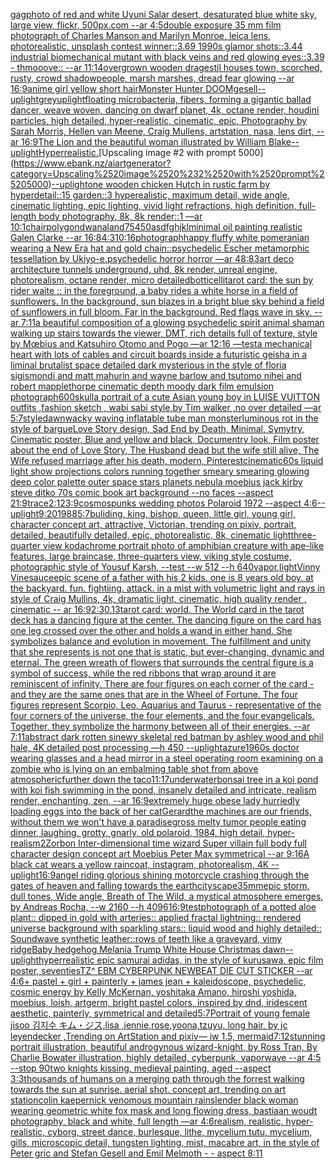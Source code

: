 [gag](https://www.ebank.nz/aiartgenerator?category=gag)[photo of red and white Uyuni Salar desert, desaturated blue white sky, large view, flickr, 500px.com --ar 4:5](https://www.ebank.nz/aiartgenerator?category=photo%2520of%2520red%2520and%2520white%2520Uyuni%2520Salar%2520desert%2C%2520desaturated%2520blue%2520white%2520sky%2C%2520large%2520view%2C%2520flickr%2C%2520500px.com%2520--ar%25204%3A5)[double exposure 35 mm film photograph of Charles Manson and Marilyn Monroe, leica lens, photorealistic, unsplash contest winner::3.69 1990s glamor shots::3.44 industrial biomechanical mutant with black veins and red glowing eyes::3.39 - thmooove:: --ar 11:14](https://www.ebank.nz/aiartgenerator?category=double%2520exposure%252035%2520mm%2520film%2520photograph%2520of%2520Charles%2520Manson%2520and%2520Marilyn%2520Monroe%2C%2520leica%2520lens%2C%2520photorealistic%2C%2520unsplash%2520contest%2520winner%3A%3A3.69%25201990s%2520glamor%2520shots%3A%3A3.44%2520industrial%2520biomechanical%2520mutant%2520with%2520black%2520veins%2520and%2520red%2520glowing%2520eyes%3A%3A3.39%2520-%2520thmooove%3A%3A%2520--ar%252011%3A14)[overgrown wooden dragestil houses town, scorched, rusty, crowd shadowpeople, marsh marshes, dread fear glowing --ar 16:9](https://www.ebank.nz/aiartgenerator?category=overgrown%2520wooden%2520dragestil%2520houses%2520town%2C%2520scorched%2C%2520rusty%2C%2520crowd%2520shadowpeople%2C%2520marsh%2520marshes%2C%2520dread%2520fear%2520glowing%2520--ar%252016%3A9)[anime girl yellow short hair](https://www.ebank.nz/aiartgenerator?category=anime%2520girl%2520yellow%2520short%2520hair)[Monster Hunter DOOM](https://www.ebank.nz/aiartgenerator?category=Monster%2520Hunter%2520DOOM)[gesell](https://www.ebank.nz/aiartgenerator?category=gesell)[--uplight](https://www.ebank.nz/aiartgenerator?category=--uplight)[grey](https://www.ebank.nz/aiartgenerator?category=grey)[uplight](https://www.ebank.nz/aiartgenerator?category=uplight)[floating microbacteria, fibers, forming a gigantic ballad dancer, weave woven, dancing on dwarf planet, 4k, octane render, houdini particles, high detailed, hyper-realistic, cinematic, epic, Photography by Sarah Morris, Hellen van Meene, Craig Mullens, artstation, nasa, lens dirt, --ar 16:9](https://www.ebank.nz/aiartgenerator?category=floating%2520microbacteria%2C%2520fibers%2C%2520forming%2520a%2520gigantic%2520ballad%2520dancer%2C%2520weave%2520woven%2C%2520dancing%2520on%2520dwarf%2520planet%2C%25204k%2C%2520octane%2520render%2C%2520houdini%2520particles%2C%2520high%2520detailed%2C%2520hyper-realistic%2C%2520cinematic%2C%2520epic%2C%2520Photography%2520by%2520Sarah%2520Morris%2C%2520Hellen%2520van%2520Meene%2C%2520Craig%2520Mullens%2C%2520artstation%2C%2520nasa%2C%2520lens%2520dirt%2C%2520--ar%252016%3A9)[The Lion and the beautiful woman illustrated by William Blake](https://www.ebank.nz/aiartgenerator?category=The%2520Lion%2520and%2520the%2520beautiful%2520woman%2520illustrated%2520by%2520William%2520Blake)[--uplight](https://www.ebank.nz/aiartgenerator?category=--uplight)[Hyperrealistic.](https://www.ebank.nz/aiartgenerator?category=Hyperrealistic.)[Upscaling image #2 with prompt 5000](https://www.ebank.nz/aiartgenerator?category=Upscaling%2520image%2520%232%2520with%2520prompt%25205000)[--uplight](https://www.ebank.nz/aiartgenerator?category=--uplight)[one wooden chicken Hutch in rustic farm by hyperdetail::15 garden::3 hyperealistic, maximum detail, wide angle, cinematic lighting, epic lighting, vivid light refractions, high definition, full-length body photography, 8k, 8k render::1 —ar 10:1](https://www.ebank.nz/aiartgenerator?category=one%2520wooden%2520chicken%2520Hutch%2520in%2520rustic%2520farm%2520by%2520hyperdetail%3A%3A15%2520garden%3A%3A3%2520hyperealistic%2C%2520maximum%2520detail%2C%2520wide%2520angle%2C%2520cinematic%2520lighting%2C%2520epic%2520lighting%2C%2520vivid%2520light%2520refractions%2C%2520high%2520definition%2C%2520full-length%2520body%2520photography%2C%25208k%2C%25208k%2520render%3A%3A1%2520%E2%80%94ar%252010%3A1)[chair](https://www.ebank.nz/aiartgenerator?category=chair)[polygondwanaland](https://www.ebank.nz/aiartgenerator?category=polygondwanaland)[75](https://www.ebank.nz/aiartgenerator?category=75)[450](https://www.ebank.nz/aiartgenerator?category=450)[asdfghjkl](https://www.ebank.nz/aiartgenerator?category=asdfghjkl)[minimal oil painting realistic Galen Clarke --ar 16:8](https://www.ebank.nz/aiartgenerator?category=minimal%2520oil%2520painting%2520realistic%2520Galen%2520Clarke%2520--ar%252016%3A8)[4:3](https://www.ebank.nz/aiartgenerator?category=4%3A3)[10:16](https://www.ebank.nz/aiartgenerator?category=10%3A16)[photograph](https://www.ebank.nz/aiartgenerator?category=photograph)[happy fluffy white pomeranian wearing a New Era hat and gold chain::](https://www.ebank.nz/aiartgenerator?category=happy%2520fluffy%2520white%2520pomeranian%2520wearing%2520a%2520New%2520Era%2520hat%2520and%2520gold%2520chain%3A%3A)[psychedelic Escher metamorphic tessellation by Ukiyo-e.psychedelic horror horror —ar 48:83](https://www.ebank.nz/aiartgenerator?category=psychedelic%2520Escher%2520metamorphic%2520tessellation%2520by%2520Ukiyo-e.psychedelic%2520horror%2520horror%2520%E2%80%94ar%252048%3A83)[art deco architecture tunnels underground, uhd, 8k render, unreal engine, photorealism, octane render, micro detailed](https://www.ebank.nz/aiartgenerator?category=art%2520deco%2520architecture%2520tunnels%2520underground%2C%2520uhd%2C%25208k%2520render%2C%2520unreal%2520engine%2C%2520photorealism%2C%2520octane%2520render%2C%2520micro%2520detailed)[botticelli](https://www.ebank.nz/aiartgenerator?category=botticelli)[tarot card: the sun by rider waite :: in the foreground, a baby rides a white horse in a field of sunflowers. In the background, sun blazes in a bright blue sky behind a field of sunflowers in full bloom. Far in the background. Red flags wave in sky. --ar 7:11](https://www.ebank.nz/aiartgenerator?category=tarot%2520card%3A%2520the%2520sun%2520by%2520rider%2520waite%2520%3A%3A%2520in%2520the%2520foreground%2C%2520a%2520baby%2520rides%2520a%2520white%2520horse%2520in%2520a%2520field%2520of%2520sunflowers.%2520In%2520the%2520background%2C%2520sun%2520blazes%2520in%2520a%2520bright%2520blue%2520sky%2520behind%2520a%2520field%2520of%2520sunflowers%2520in%2520full%2520bloom.%2520Far%2520in%2520the%2520background.%2520Red%2520flags%2520wave%2520in%2520sky.%2520--ar%25207%3A11)[a beautiful composition of a glowing psychedelic spirit animal shaman walking up stairs towards the viewer, DMT,  rich details full of texture, style by Mœbius and Katsuhiro Otomo and Pogo —ar 12:16 —test](https://www.ebank.nz/aiartgenerator?category=a%2520beautiful%2520composition%2520of%2520a%2520glowing%2520psychedelic%2520spirit%2520animal%2520shaman%2520walking%2520up%2520stairs%2520towards%2520the%2520viewer%2C%2520DMT%2C%2520%2520rich%2520details%2520full%2520of%2520texture%2C%2520style%2520by%2520M%C5%93bius%2520and%2520Katsuhiro%2520Otomo%2520and%2520Pogo%2520%E2%80%94ar%252012%3A16%2520%E2%80%94test)[a mechanical heart with lots of cables and circuit boards inside a futuristic geisha in a liminal brutalist space detailed dark mysterious in the style of floria sigismondi and matt mahurin and wayne barlow and tsutomo nihei and robert mapplethorpe cinematic depth moody dark film emulsion photograph](https://www.ebank.nz/aiartgenerator?category=a%2520mechanical%2520heart%2520with%2520lots%2520of%2520cables%2520and%2520circuit%2520boards%2520inside%2520a%2520futuristic%2520geisha%2520in%2520a%2520liminal%2520brutalist%2520space%2520detailed%2520dark%2520mysterious%2520in%2520the%2520style%2520of%2520floria%2520sigismondi%2520and%2520matt%2520mahurin%2520and%2520wayne%2520barlow%2520and%2520tsutomo%2520nihei%2520and%2520robert%2520mapplethorpe%2520cinematic%2520depth%2520moody%2520dark%2520film%2520emulsion%2520photograph)[600](https://www.ebank.nz/aiartgenerator?category=600)[skull](https://www.ebank.nz/aiartgenerator?category=skull)[a portrait of a cute Asian young boy in LUISE VUITTON  outfits  ,fashion sketch  , wabi sabi style,by Tim walker ,no over detailed —ar 5:7](https://www.ebank.nz/aiartgenerator?category=a%2520portrait%2520of%2520a%2520cute%2520Asian%2520young%2520boy%2520in%2520LUISE%2520VUITTON%2520%2520outfits%2520%2520%2Cfashion%2520sketch%2520%2520%2C%2520wabi%2520sabi%2520style%2Cby%2520Tim%2520walker%2520%2Cno%2520over%2520detailed%2520%E2%80%94ar%25205%3A7)[style](https://www.ebank.nz/aiartgenerator?category=style)[dawn](https://www.ebank.nz/aiartgenerator?category=dawn)[wacky waving inflatable tube man monster](https://www.ebank.nz/aiartgenerator?category=wacky%2520waving%2520inflatable%2520tube%2520man%2520monster)[luminous rot in the style of bargue](https://www.ebank.nz/aiartgenerator?category=luminous%2520rot%2520in%2520the%2520style%2520of%2520bargue)[Love Story design, Sad End by Death, Minimal, Symytry, Cinematic poster, Blue and yellow and black, Documentry look, Film poster about the end of Love Story, The Husband dead but the wife still alive, The Wife refused marriage after his death, modern, Pinterest](https://www.ebank.nz/aiartgenerator?category=Love%2520Story%2520design%2C%2520Sad%2520End%2520by%2520Death%2C%2520Minimal%2C%2520Symytry%2C%2520Cinematic%2520poster%2C%2520Blue%2520and%2520yellow%2520and%2520black%2C%2520Documentry%2520look%2C%2520Film%2520poster%2520about%2520the%2520end%2520of%2520Love%2520Story%2C%2520The%2520Husband%2520dead%2520but%2520the%2520wife%2520still%2520alive%2C%2520The%2520Wife%2520refused%2520marriage%2520after%2520his%2520death%2C%2520modern%2C%2520Pinterest)[cinematic](https://www.ebank.nz/aiartgenerator?category=cinematic)[60s liquid light show projections colors running together smeary smearing glowing deep color palette outer space stars planets nebula moebius jack kirby steve ditko 70s comic book art background  --no faces --aspect 21:9](https://www.ebank.nz/aiartgenerator?category=60s%2520liquid%2520light%2520show%2520projections%2520colors%2520running%2520together%2520smeary%2520smearing%2520glowing%2520deep%2520color%2520palette%2520outer%2520space%2520stars%2520planets%2520nebula%2520moebius%2520jack%2520kirby%2520steve%2520ditko%252070s%2520comic%2520book%2520art%2520background%2520%2520--no%2520faces%2520--aspect%252021%3A9)[trace](https://www.ebank.nz/aiartgenerator?category=trace)[2:1](https://www.ebank.nz/aiartgenerator?category=2%3A1)[23:9](https://www.ebank.nz/aiartgenerator?category=23%3A9)[cosmos](https://www.ebank.nz/aiartgenerator?category=cosmos)[punks  wedding photos Polaroid 1972 --aspect 4:6](https://www.ebank.nz/aiartgenerator?category=punks%2520%2520wedding%2520photos%2520Polaroid%25201972%2520--aspect%25204%3A6)[--uplight](https://www.ebank.nz/aiartgenerator?category=--uplight)[9:20](https://www.ebank.nz/aiartgenerator?category=9%3A20)[1988](https://www.ebank.nz/aiartgenerator?category=1988)[5:7](https://www.ebank.nz/aiartgenerator?category=5%3A7)[buliding, king, bishop, queen, little girl, young girl, character concept art, attractive, Victorian, trending on pixiv, portrait, detailed, beautifully detailed, epic, photorealistic, 8k, cinematic light](https://www.ebank.nz/aiartgenerator?category=buliding%2C%2520king%2C%2520bishop%2C%2520queen%2C%2520little%2520girl%2C%2520young%2520girl%2C%2520character%2520concept%2520art%2C%2520attractive%2C%2520Victorian%2C%2520trending%2520on%2520pixiv%2C%2520portrait%2C%2520detailed%2C%2520beautifully%2520detailed%2C%2520epic%2C%2520photorealistic%2C%25208k%2C%2520cinematic%2520light)[three-quarter view kodachrome portrait photo of amphibian creature with ape-like features, large braincase, three-quarters view, viking style costume, photographic style of Yousuf Karsh, --test --w 512 --h 640](https://www.ebank.nz/aiartgenerator?category=three-quarter%2520view%2520kodachrome%2520portrait%2520photo%2520of%2520amphibian%2520creature%2520with%2520ape-like%2520features%2C%2520large%2520braincase%2C%2520three-quarters%2520view%2C%2520viking%2520style%2520costume%2C%2520photographic%2520style%2520of%2520Yousuf%2520Karsh%2C%2520--test%2520--w%2520512%2520--h%2520640)[vapor,](https://www.ebank.nz/aiartgenerator?category=vapor%2C)[light](https://www.ebank.nz/aiartgenerator?category=light)[Vinny Vinesauce](https://www.ebank.nz/aiartgenerator?category=Vinny%2520Vinesauce)[epic scene of a father with his 2 kids. one is 8 years old boy.   at the backyard. fun. fightiing. attack. in a mist with volumetric light and rays in style of Craig Mullins, 4k, dramatic light, cinematic, high quality render , cinematic -- ar 16:9](https://www.ebank.nz/aiartgenerator?category=epic%2520scene%2520of%2520a%2520father%2520with%2520his%25202%2520kids.%2520one%2520is%25208%2520years%2520old%2520boy.%2520%2520%2520at%2520the%2520backyard.%2520fun.%2520fightiing.%2520attack.%2520in%2520a%2520mist%2520with%2520volumetric%2520light%2520and%2520rays%2520in%2520style%2520of%2520Craig%2520Mullins%2C%25204k%2C%2520dramatic%2520light%2C%2520cinematic%2C%2520high%2520quality%2520render%2520%2C%2520cinematic%2520--%2520ar%252016%3A9)[2:3](https://www.ebank.nz/aiartgenerator?category=2%3A3)[0.13](https://www.ebank.nz/aiartgenerator?category=0.13)[tarot card: world. The World card in the tarot deck has a dancing figure at the center. The dancing figure on the card has one leg crossed over the other and holds a wand in either hand. She symbolizes balance and evolution in movement. The fulfillment and unity that she represents is not one that is static, but ever-changing, dynamic and eternal.  The green wreath of flowers that surrounds the central figure is a symbol of success, while the red ribbons that wrap around it are reminiscent of infinity. There are four figures on each corner of the card - and they are the same ones that are in the Wheel of Fortune. The four figures represent Scorpio, Leo, Aquarius and Taurus - representative of the four corners of the universe, the four elements, and the four evangelicals. Together, they symbolize the harmony between all of their energies. --ar 7:11](https://www.ebank.nz/aiartgenerator?category=tarot%2520card%3A%2520world.%2520The%2520World%2520card%2520in%2520the%2520tarot%2520deck%2520has%2520a%2520dancing%2520figure%2520at%2520the%2520center.%2520The%2520dancing%2520figure%2520on%2520the%2520card%2520has%2520one%2520leg%2520crossed%2520over%2520the%2520other%2520and%2520holds%2520a%2520wand%2520in%2520either%2520hand.%2520She%2520symbolizes%2520balance%2520and%2520evolution%2520in%2520movement.%2520The%2520fulfillment%2520and%2520unity%2520that%2520she%2520represents%2520is%2520not%2520one%2520that%2520is%2520static%2C%2520but%2520ever-changing%2C%2520dynamic%2520and%2520eternal.%2520%2520The%2520green%2520wreath%2520of%2520flowers%2520that%2520surrounds%2520the%2520central%2520figure%2520is%2520a%2520symbol%2520of%2520success%2C%2520while%2520the%2520red%2520ribbons%2520that%2520wrap%2520around%2520it%2520are%2520reminiscent%2520of%2520infinity.%2520There%2520are%2520four%2520figures%2520on%2520each%2520corner%2520of%2520the%2520card%2520-%2520and%2520they%2520are%2520the%2520same%2520ones%2520that%2520are%2520in%2520the%2520Wheel%2520of%2520Fortune.%2520The%2520four%2520figures%2520represent%2520Scorpio%2C%2520Leo%2C%2520Aquarius%2520and%2520Taurus%2520-%2520representative%2520of%2520the%2520four%2520corners%2520of%2520the%2520universe%2C%2520the%2520four%2520elements%2C%2520and%2520the%2520four%2520evangelicals.%2520Together%2C%2520they%2520symbolize%2520the%2520harmony%2520between%2520all%2520of%2520their%2520energies.%2520--ar%25207%3A11)[abstract dark rotten sinewy skeletal red batman by ashley wood and phil hale, 4K detailed post processing —h 450 --uplight](https://www.ebank.nz/aiartgenerator?category=abstract%2520dark%2520rotten%2520sinewy%2520skeletal%2520red%2520batman%2520by%2520ashley%2520wood%2520and%2520phil%2520hale%2C%25204K%2520detailed%2520post%2520processing%2520%E2%80%94h%2520450%2520--uplight)[azure](https://www.ebank.nz/aiartgenerator?category=azure)[1960s doctor wearing glasses and a head mirror in a steel operating room examining on a zombie who is lying on an embalming table shot from above atmospheric](https://www.ebank.nz/aiartgenerator?category=1960s%2520doctor%2520wearing%2520glasses%2520and%2520a%2520head%2520mirror%2520in%2520a%2520steel%2520operating%2520room%2520examining%2520on%2520a%2520zombie%2520who%2520is%2520lying%2520on%2520an%2520embalming%2520table%2520shot%2520from%2520above%2520atmospheric)[further down the taco](https://www.ebank.nz/aiartgenerator?category=further%2520down%2520the%2520taco)[11:17](https://www.ebank.nz/aiartgenerator?category=11%3A17)[underwater](https://www.ebank.nz/aiartgenerator?category=underwater)[bonsai tree in a koi pond with koi fish swimming in the pond, insanely detailed and intricate, realism render, enchanting, zen, --ar 16:9](https://www.ebank.nz/aiartgenerator?category=bonsai%2520tree%2520in%2520a%2520koi%2520pond%2520with%2520koi%2520fish%2520swimming%2520in%2520the%2520pond%2C%2520insanely%2520detailed%2520and%2520intricate%2C%2520realism%2520render%2C%2520enchanting%2C%2520zen%2C%2520--ar%252016%3A9)[extremely huge obese lady hurriedly loading eggs into the back of her cat](https://www.ebank.nz/aiartgenerator?category=extremely%2520huge%2520obese%2520lady%2520hurriedly%2520loading%2520eggs%2520into%2520the%2520back%2520of%2520her%2520cat)[Gerard](https://www.ebank.nz/aiartgenerator?category=Gerard)[the machines are our friends, without them we won't have a paradise](https://www.ebank.nz/aiartgenerator?category=the%2520machines%2520are%2520our%2520friends%2C%2520without%2520them%2520we%2520won%27t%2520have%2520a%2520paradise)[gross melty tumor people eating dinner, laughing, grotty, gnarly, old polaroid, 1984, high detail, hyper-realism](https://www.ebank.nz/aiartgenerator?category=gross%2520melty%2520tumor%2520people%2520eating%2520dinner%2C%2520laughing%2C%2520grotty%2C%2520gnarly%2C%2520old%2520polaroid%2C%25201984%2C%2520high%2520detail%2C%2520hyper-realism)[2](https://www.ebank.nz/aiartgenerator?category=2)[Zorbon Inter-dimensional time wizard Super villain full body full character design concept art Moebius Peter Max symmetrical --ar 9:16](https://www.ebank.nz/aiartgenerator?category=Zorbon%2520Inter-dimensional%2520time%2520wizard%2520Super%2520villain%2520full%2520body%2520full%2520character%2520design%2520concept%2520art%2520Moebius%2520Peter%2520Max%2520symmetrical%2520--ar%25209%3A16)[A black cat wears a yellow raincoat, instagram, photorealism, 4K --uplight](https://www.ebank.nz/aiartgenerator?category=A%2520black%2520cat%2520wears%2520a%2520yellow%2520raincoat%2C%2520instagram%2C%2520photorealism%2C%25204K%2520--uplight)[16:9](https://www.ebank.nz/aiartgenerator?category=16%3A9)[angel riding glorious shining motorcycle crashing through the gates of heaven and falling towards the earth](https://www.ebank.nz/aiartgenerator?category=angel%2520riding%2520glorious%2520shining%2520motorcycle%2520crashing%2520through%2520the%2520gates%2520of%2520heaven%2520and%2520falling%2520towards%2520the%2520earth)[cityscape](https://www.ebank.nz/aiartgenerator?category=cityscape)[35mm](https://www.ebank.nz/aiartgenerator?category=35mm)[epic storm, dull tones, Wide angle, Breath of The Wild, a mystical atmosphere emerges, by Andreas Rocha,  --w 2160  --h 4096](https://www.ebank.nz/aiartgenerator?category=epic%2520storm%2C%2520dull%2520tones%2C%2520Wide%2520angle%2C%2520Breath%2520of%2520The%2520Wild%2C%2520a%2520mystical%2520atmosphere%2520emerges%2C%2520by%2520Andreas%2520Rocha%2C%2520%2520--w%25202160%2520%2520--h%25204096)[16:9](https://www.ebank.nz/aiartgenerator?category=16%3A9)[test](https://www.ebank.nz/aiartgenerator?category=test)[photograph of a potted aloe plant:: dipped in gold with arteries:: applied fractal lightning:: rendered universe background with sparkling stars:: liquid wood and highly detailed:: Soundwave synthetic leather::](https://www.ebank.nz/aiartgenerator?category=photograph%2520of%2520a%2520potted%2520aloe%2520plant%3A%3A%2520dipped%2520in%2520gold%2520with%2520arteries%3A%3A%2520applied%2520fractal%2520lightning%3A%3A%2520rendered%2520universe%2520background%2520with%2520sparkling%2520stars%3A%3A%2520liquid%2520wood%2520and%2520highly%2520detailed%3A%3A%2520Soundwave%2520synthetic%2520leather%3A%3A)[rows of teeth like a graveyard, vimy ridge](https://www.ebank.nz/aiartgenerator?category=rows%2520of%2520teeth%2520like%2520a%2520graveyard%2C%2520vimy%2520ridge)[Baby hedgehog Melania Trump White House Christmas dawn](https://www.ebank.nz/aiartgenerator?category=Baby%2520hedgehog%2520Melania%2520Trump%2520White%2520House%2520Christmas%2520dawn)[--uplight](https://www.ebank.nz/aiartgenerator?category=--uplight)[hyperrealistic epic samurai adidas, in the style of kurusawa, epic film poster, seventies](https://www.ebank.nz/aiartgenerator?category=hyperrealistic%2520epic%2520samurai%2520adidas%2C%2520in%2520the%2520style%2520of%2520kurusawa%2C%2520epic%2520film%2520poster%2C%2520seventies)[TZ^ EBM CYBERPUNK NEWBEAT DIE CUT STICKER --ar 4:6](https://www.ebank.nz/aiartgenerator?category=TZ%5E%2520EBM%2520CYBERPUNK%2520NEWBEAT%2520DIE%2520CUT%2520STICKER%2520--ar%25204%3A6)[+ pastel + girl + painterly + james jean + kaleidoscope, psychedelic, cosmic energy by Kelly McKernan, yoshitaka Amano, hiroshi yoshida, moebius, loish, artgerm, bright pastel colors, inspired by dnd, iridescent aesthetic, painterly, symmetrical and detailed](https://www.ebank.nz/aiartgenerator?category=%2B%2520pastel%2520%2B%2520girl%2520%2B%2520painterly%2520%2B%2520james%2520jean%2520%2B%2520kaleidoscope%2C%2520psychedelic%2C%2520cosmic%2520energy%2520by%2520Kelly%2520McKernan%2C%2520yoshitaka%2520Amano%2C%2520hiroshi%2520yoshida%2C%2520moebius%2C%2520loish%2C%2520artgerm%2C%2520bright%2520pastel%2520colors%2C%2520inspired%2520by%2520dnd%2C%2520iridescent%2520aesthetic%2C%2520painterly%2C%2520symmetrical%2520and%2520detailed)[5:7](https://www.ebank.nz/aiartgenerator?category=5%3A7)[](https://www.ebank.nz/aiartgenerator?category=)[Portrait of young female jisoo 김지수 キム・ジス,lisa ,jennie,rose,yoona,tzuyu, long hair, by jc leyendecker ,Trending on ArtStation and pixiv](https://www.ebank.nz/aiartgenerator?category=Portrait%2520of%2520young%2520female%2520jisoo%2520%EA%B9%80%EC%A7%80%EC%88%98%2520%E3%82%AD%E3%83%A0%E3%83%BB%E3%82%B8%E3%82%B9%2Clisa%2520%2Cjennie%2Crose%2Cyoona%2Ctzuyu%2C%2520long%2520hair%2C%2520by%2520jc%2520leyendecker%2520%2CTrending%2520on%2520ArtStation%2520and%2520pixiv)[— iw 1.5, mermaid](https://www.ebank.nz/aiartgenerator?category=%E2%80%94%2520iw%25201.5%2C%2520mermaid)[7:12](https://www.ebank.nz/aiartgenerator?category=7%3A12)[stunning portrait illustration, beautiful androgynous wizard-knight, by Ross Tran, By Charlie Bowater illustration, highly detailed, cyberpunk, vaporwave --ar 4:5 --stop 90](https://www.ebank.nz/aiartgenerator?category=stunning%2520portrait%2520illustration%2C%2520beautiful%2520androgynous%2520wizard-knight%2C%2520by%2520Ross%2520Tran%2C%2520By%2520Charlie%2520Bowater%2520illustration%2C%2520highly%2520detailed%2C%2520cyberpunk%2C%2520vaporwave%2520--ar%25204%3A5%2520--stop%252090)[two knights kissing, medieval painting, aged --aspect 3:3](https://www.ebank.nz/aiartgenerator?category=two%2520knights%2520kissing%2C%2520medieval%2520painting%2C%2520aged%2520--aspect%25203%3A3)[thousands of humans on a merging path through the forrest walking towards the sun at sunrise. aerial shot. concept art, trending on art station](https://www.ebank.nz/aiartgenerator?category=thousands%2520of%2520humans%2520on%2520a%2520merging%2520path%2520through%2520the%2520forrest%2520walking%2520towards%2520the%2520sun%2520at%2520sunrise.%2520aerial%2520shot.%2520concept%2520art%2C%2520trending%2520on%2520art%2520station)[colin kaepernick venomous mountain rain](https://www.ebank.nz/aiartgenerator?category=colin%2520kaepernick%2520venomous%2520mountain%2520rain)[slender black woman wearing geometric white fox mask and long flowing dress, bastiaan woudt photography, black and white, full length —ar 4:6](https://www.ebank.nz/aiartgenerator?category=slender%2520black%2520woman%2520wearing%2520geometric%2520white%2520fox%2520mask%2520and%2520long%2520flowing%2520dress%2C%2520bastiaan%2520woudt%2520photography%2C%2520black%2520and%2520white%2C%2520full%2520length%2520%E2%80%94ar%25204%3A6)[realism, realistic, hyper-realistic, cyborg, street dance, burlesque, lithe, mycelium tutu, mycelium, gills, microscopic detail, tungsten lighting, mist, macabre art, in the style of Peter gric and Stefan Gesell and Emil Melmoth - - aspect 8:11](https://www.ebank.nz/aiartgenerator?category=realism%2C%2520realistic%2C%2520hyper-realistic%2C%2520cyborg%2C%2520street%2520dance%2C%2520burlesque%2C%2520lithe%2C%2520mycelium%2520tutu%2C%2520mycelium%2C%2520gills%2C%2520microscopic%2520detail%2C%2520tungsten%2520lighting%2C%2520mist%2C%2520macabre%2520art%2C%2520in%2520the%2520style%2520of%2520Peter%2520gric%2520and%2520Stefan%2520Gesell%2520and%2520Emil%2520Melmoth%2520-%2520-%2520aspect%25208%3A11)